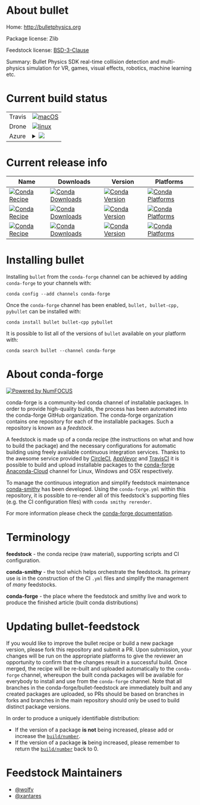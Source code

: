 About bullet
============

Home: http://bulletphysics.org

Package license: Zlib

Feedstock license: [BSD-3-Clause](https://github.com/conda-forge/bullet-feedstock/blob/master/LICENSE.txt)

Summary: Bullet Physics SDK real-time collision detection and multi-physics
simulation for VR, games, visual effects, robotics, machine learning
etc.


Current build status
====================


<table><tr>
    <td>Travis</td>
    <td>
      <a href="https://travis-ci.com/conda-forge/bullet-feedstock">
        <img alt="macOS" src="https://img.shields.io/travis/com/conda-forge/bullet-feedstock/master.svg?label=macOS">
      </a>
    </td>
  </tr><tr>
    <td>Drone</td>
    <td>
      <a href="https://cloud.drone.io/conda-forge/bullet-feedstock">
        <img alt="linux" src="https://img.shields.io/drone/build/conda-forge/bullet-feedstock/master.svg?label=Linux">
      </a>
    </td>
  </tr>
    
  <tr>
    <td>Azure</td>
    <td>
      <details>
        <summary>
          <a href="https://dev.azure.com/conda-forge/feedstock-builds/_build/latest?definitionId=2604&branchName=master">
            <img src="https://dev.azure.com/conda-forge/feedstock-builds/_apis/build/status/bullet-feedstock?branchName=master">
          </a>
        </summary>
        <table>
          <thead><tr><th>Variant</th><th>Status</th></tr></thead>
          <tbody><tr>
              <td>linux_64_numpy1.17python3.6.____cpython</td>
              <td>
                <a href="https://dev.azure.com/conda-forge/feedstock-builds/_build/latest?definitionId=2604&branchName=master">
                  <img src="https://dev.azure.com/conda-forge/feedstock-builds/_apis/build/status/bullet-feedstock?branchName=master&jobName=linux&configuration=linux_64_numpy1.17python3.6.____cpython" alt="variant">
                </a>
              </td>
            </tr><tr>
              <td>linux_64_numpy1.17python3.7.____cpython</td>
              <td>
                <a href="https://dev.azure.com/conda-forge/feedstock-builds/_build/latest?definitionId=2604&branchName=master">
                  <img src="https://dev.azure.com/conda-forge/feedstock-builds/_apis/build/status/bullet-feedstock?branchName=master&jobName=linux&configuration=linux_64_numpy1.17python3.7.____cpython" alt="variant">
                </a>
              </td>
            </tr><tr>
              <td>linux_64_numpy1.17python3.8.____cpython</td>
              <td>
                <a href="https://dev.azure.com/conda-forge/feedstock-builds/_build/latest?definitionId=2604&branchName=master">
                  <img src="https://dev.azure.com/conda-forge/feedstock-builds/_apis/build/status/bullet-feedstock?branchName=master&jobName=linux&configuration=linux_64_numpy1.17python3.8.____cpython" alt="variant">
                </a>
              </td>
            </tr><tr>
              <td>linux_64_numpy1.18python3.6.____73_pypy</td>
              <td>
                <a href="https://dev.azure.com/conda-forge/feedstock-builds/_build/latest?definitionId=2604&branchName=master">
                  <img src="https://dev.azure.com/conda-forge/feedstock-builds/_apis/build/status/bullet-feedstock?branchName=master&jobName=linux&configuration=linux_64_numpy1.18python3.6.____73_pypy" alt="variant">
                </a>
              </td>
            </tr><tr>
              <td>linux_64_numpy1.19python3.9.____cpython</td>
              <td>
                <a href="https://dev.azure.com/conda-forge/feedstock-builds/_build/latest?definitionId=2604&branchName=master">
                  <img src="https://dev.azure.com/conda-forge/feedstock-builds/_apis/build/status/bullet-feedstock?branchName=master&jobName=linux&configuration=linux_64_numpy1.19python3.9.____cpython" alt="variant">
                </a>
              </td>
            </tr><tr>
              <td>linux_aarch64_numpy1.17python3.6.____cpython</td>
              <td>
                <a href="https://dev.azure.com/conda-forge/feedstock-builds/_build/latest?definitionId=2604&branchName=master">
                  <img src="https://dev.azure.com/conda-forge/feedstock-builds/_apis/build/status/bullet-feedstock?branchName=master&jobName=linux&configuration=linux_aarch64_numpy1.17python3.6.____cpython" alt="variant">
                </a>
              </td>
            </tr><tr>
              <td>linux_aarch64_numpy1.17python3.7.____cpython</td>
              <td>
                <a href="https://dev.azure.com/conda-forge/feedstock-builds/_build/latest?definitionId=2604&branchName=master">
                  <img src="https://dev.azure.com/conda-forge/feedstock-builds/_apis/build/status/bullet-feedstock?branchName=master&jobName=linux&configuration=linux_aarch64_numpy1.17python3.7.____cpython" alt="variant">
                </a>
              </td>
            </tr><tr>
              <td>linux_aarch64_numpy1.17python3.8.____cpython</td>
              <td>
                <a href="https://dev.azure.com/conda-forge/feedstock-builds/_build/latest?definitionId=2604&branchName=master">
                  <img src="https://dev.azure.com/conda-forge/feedstock-builds/_apis/build/status/bullet-feedstock?branchName=master&jobName=linux&configuration=linux_aarch64_numpy1.17python3.8.____cpython" alt="variant">
                </a>
              </td>
            </tr><tr>
              <td>linux_aarch64_numpy1.18python3.6.____73_pypy</td>
              <td>
                <a href="https://dev.azure.com/conda-forge/feedstock-builds/_build/latest?definitionId=2604&branchName=master">
                  <img src="https://dev.azure.com/conda-forge/feedstock-builds/_apis/build/status/bullet-feedstock?branchName=master&jobName=linux&configuration=linux_aarch64_numpy1.18python3.6.____73_pypy" alt="variant">
                </a>
              </td>
            </tr><tr>
              <td>linux_aarch64_numpy1.19python3.9.____cpython</td>
              <td>
                <a href="https://dev.azure.com/conda-forge/feedstock-builds/_build/latest?definitionId=2604&branchName=master">
                  <img src="https://dev.azure.com/conda-forge/feedstock-builds/_apis/build/status/bullet-feedstock?branchName=master&jobName=linux&configuration=linux_aarch64_numpy1.19python3.9.____cpython" alt="variant">
                </a>
              </td>
            </tr><tr>
              <td>linux_ppc64le_numpy1.17python3.6.____cpython</td>
              <td>
                <a href="https://dev.azure.com/conda-forge/feedstock-builds/_build/latest?definitionId=2604&branchName=master">
                  <img src="https://dev.azure.com/conda-forge/feedstock-builds/_apis/build/status/bullet-feedstock?branchName=master&jobName=linux&configuration=linux_ppc64le_numpy1.17python3.6.____cpython" alt="variant">
                </a>
              </td>
            </tr><tr>
              <td>linux_ppc64le_numpy1.17python3.7.____cpython</td>
              <td>
                <a href="https://dev.azure.com/conda-forge/feedstock-builds/_build/latest?definitionId=2604&branchName=master">
                  <img src="https://dev.azure.com/conda-forge/feedstock-builds/_apis/build/status/bullet-feedstock?branchName=master&jobName=linux&configuration=linux_ppc64le_numpy1.17python3.7.____cpython" alt="variant">
                </a>
              </td>
            </tr><tr>
              <td>linux_ppc64le_numpy1.17python3.8.____cpython</td>
              <td>
                <a href="https://dev.azure.com/conda-forge/feedstock-builds/_build/latest?definitionId=2604&branchName=master">
                  <img src="https://dev.azure.com/conda-forge/feedstock-builds/_apis/build/status/bullet-feedstock?branchName=master&jobName=linux&configuration=linux_ppc64le_numpy1.17python3.8.____cpython" alt="variant">
                </a>
              </td>
            </tr><tr>
              <td>linux_ppc64le_numpy1.18python3.6.____73_pypy</td>
              <td>
                <a href="https://dev.azure.com/conda-forge/feedstock-builds/_build/latest?definitionId=2604&branchName=master">
                  <img src="https://dev.azure.com/conda-forge/feedstock-builds/_apis/build/status/bullet-feedstock?branchName=master&jobName=linux&configuration=linux_ppc64le_numpy1.18python3.6.____73_pypy" alt="variant">
                </a>
              </td>
            </tr><tr>
              <td>linux_ppc64le_numpy1.19python3.9.____cpython</td>
              <td>
                <a href="https://dev.azure.com/conda-forge/feedstock-builds/_build/latest?definitionId=2604&branchName=master">
                  <img src="https://dev.azure.com/conda-forge/feedstock-builds/_apis/build/status/bullet-feedstock?branchName=master&jobName=linux&configuration=linux_ppc64le_numpy1.19python3.9.____cpython" alt="variant">
                </a>
              </td>
            </tr><tr>
              <td>osx_64_numpy1.17python3.6.____cpython</td>
              <td>
                <a href="https://dev.azure.com/conda-forge/feedstock-builds/_build/latest?definitionId=2604&branchName=master">
                  <img src="https://dev.azure.com/conda-forge/feedstock-builds/_apis/build/status/bullet-feedstock?branchName=master&jobName=osx&configuration=osx_64_numpy1.17python3.6.____cpython" alt="variant">
                </a>
              </td>
            </tr><tr>
              <td>osx_64_numpy1.17python3.7.____cpython</td>
              <td>
                <a href="https://dev.azure.com/conda-forge/feedstock-builds/_build/latest?definitionId=2604&branchName=master">
                  <img src="https://dev.azure.com/conda-forge/feedstock-builds/_apis/build/status/bullet-feedstock?branchName=master&jobName=osx&configuration=osx_64_numpy1.17python3.7.____cpython" alt="variant">
                </a>
              </td>
            </tr><tr>
              <td>osx_64_numpy1.17python3.8.____cpython</td>
              <td>
                <a href="https://dev.azure.com/conda-forge/feedstock-builds/_build/latest?definitionId=2604&branchName=master">
                  <img src="https://dev.azure.com/conda-forge/feedstock-builds/_apis/build/status/bullet-feedstock?branchName=master&jobName=osx&configuration=osx_64_numpy1.17python3.8.____cpython" alt="variant">
                </a>
              </td>
            </tr><tr>
              <td>osx_64_numpy1.18python3.6.____73_pypy</td>
              <td>
                <a href="https://dev.azure.com/conda-forge/feedstock-builds/_build/latest?definitionId=2604&branchName=master">
                  <img src="https://dev.azure.com/conda-forge/feedstock-builds/_apis/build/status/bullet-feedstock?branchName=master&jobName=osx&configuration=osx_64_numpy1.18python3.6.____73_pypy" alt="variant">
                </a>
              </td>
            </tr><tr>
              <td>osx_64_numpy1.19python3.9.____cpython</td>
              <td>
                <a href="https://dev.azure.com/conda-forge/feedstock-builds/_build/latest?definitionId=2604&branchName=master">
                  <img src="https://dev.azure.com/conda-forge/feedstock-builds/_apis/build/status/bullet-feedstock?branchName=master&jobName=osx&configuration=osx_64_numpy1.19python3.9.____cpython" alt="variant">
                </a>
              </td>
            </tr><tr>
              <td>win_64_numpy1.17python3.6.____cpython</td>
              <td>
                <a href="https://dev.azure.com/conda-forge/feedstock-builds/_build/latest?definitionId=2604&branchName=master">
                  <img src="https://dev.azure.com/conda-forge/feedstock-builds/_apis/build/status/bullet-feedstock?branchName=master&jobName=win&configuration=win_64_numpy1.17python3.6.____cpython" alt="variant">
                </a>
              </td>
            </tr><tr>
              <td>win_64_numpy1.17python3.7.____cpython</td>
              <td>
                <a href="https://dev.azure.com/conda-forge/feedstock-builds/_build/latest?definitionId=2604&branchName=master">
                  <img src="https://dev.azure.com/conda-forge/feedstock-builds/_apis/build/status/bullet-feedstock?branchName=master&jobName=win&configuration=win_64_numpy1.17python3.7.____cpython" alt="variant">
                </a>
              </td>
            </tr><tr>
              <td>win_64_numpy1.17python3.8.____cpython</td>
              <td>
                <a href="https://dev.azure.com/conda-forge/feedstock-builds/_build/latest?definitionId=2604&branchName=master">
                  <img src="https://dev.azure.com/conda-forge/feedstock-builds/_apis/build/status/bullet-feedstock?branchName=master&jobName=win&configuration=win_64_numpy1.17python3.8.____cpython" alt="variant">
                </a>
              </td>
            </tr><tr>
              <td>win_64_numpy1.19python3.9.____cpython</td>
              <td>
                <a href="https://dev.azure.com/conda-forge/feedstock-builds/_build/latest?definitionId=2604&branchName=master">
                  <img src="https://dev.azure.com/conda-forge/feedstock-builds/_apis/build/status/bullet-feedstock?branchName=master&jobName=win&configuration=win_64_numpy1.19python3.9.____cpython" alt="variant">
                </a>
              </td>
            </tr>
          </tbody>
        </table>
      </details>
    </td>
  </tr>
</table>

Current release info
====================

| Name | Downloads | Version | Platforms |
| --- | --- | --- | --- |
| [![Conda Recipe](https://img.shields.io/badge/recipe-bullet-green.svg)](https://anaconda.org/conda-forge/bullet) | [![Conda Downloads](https://img.shields.io/conda/dn/conda-forge/bullet.svg)](https://anaconda.org/conda-forge/bullet) | [![Conda Version](https://img.shields.io/conda/vn/conda-forge/bullet.svg)](https://anaconda.org/conda-forge/bullet) | [![Conda Platforms](https://img.shields.io/conda/pn/conda-forge/bullet.svg)](https://anaconda.org/conda-forge/bullet) |
| [![Conda Recipe](https://img.shields.io/badge/recipe-bullet--cpp-green.svg)](https://anaconda.org/conda-forge/bullet-cpp) | [![Conda Downloads](https://img.shields.io/conda/dn/conda-forge/bullet-cpp.svg)](https://anaconda.org/conda-forge/bullet-cpp) | [![Conda Version](https://img.shields.io/conda/vn/conda-forge/bullet-cpp.svg)](https://anaconda.org/conda-forge/bullet-cpp) | [![Conda Platforms](https://img.shields.io/conda/pn/conda-forge/bullet-cpp.svg)](https://anaconda.org/conda-forge/bullet-cpp) |
| [![Conda Recipe](https://img.shields.io/badge/recipe-pybullet-green.svg)](https://anaconda.org/conda-forge/pybullet) | [![Conda Downloads](https://img.shields.io/conda/dn/conda-forge/pybullet.svg)](https://anaconda.org/conda-forge/pybullet) | [![Conda Version](https://img.shields.io/conda/vn/conda-forge/pybullet.svg)](https://anaconda.org/conda-forge/pybullet) | [![Conda Platforms](https://img.shields.io/conda/pn/conda-forge/pybullet.svg)](https://anaconda.org/conda-forge/pybullet) |

Installing bullet
=================

Installing `bullet` from the `conda-forge` channel can be achieved by adding `conda-forge` to your channels with:

```
conda config --add channels conda-forge
```

Once the `conda-forge` channel has been enabled, `bullet, bullet-cpp, pybullet` can be installed with:

```
conda install bullet bullet-cpp pybullet
```

It is possible to list all of the versions of `bullet` available on your platform with:

```
conda search bullet --channel conda-forge
```


About conda-forge
=================

[![Powered by NumFOCUS](https://img.shields.io/badge/powered%20by-NumFOCUS-orange.svg?style=flat&colorA=E1523D&colorB=007D8A)](http://numfocus.org)

conda-forge is a community-led conda channel of installable packages.
In order to provide high-quality builds, the process has been automated into the
conda-forge GitHub organization. The conda-forge organization contains one repository
for each of the installable packages. Such a repository is known as a *feedstock*.

A feedstock is made up of a conda recipe (the instructions on what and how to build
the package) and the necessary configurations for automatic building using freely
available continuous integration services. Thanks to the awesome service provided by
[CircleCI](https://circleci.com/), [AppVeyor](https://www.appveyor.com/)
and [TravisCI](https://travis-ci.com/) it is possible to build and upload installable
packages to the [conda-forge](https://anaconda.org/conda-forge)
[Anaconda-Cloud](https://anaconda.org/) channel for Linux, Windows and OSX respectively.

To manage the continuous integration and simplify feedstock maintenance
[conda-smithy](https://github.com/conda-forge/conda-smithy) has been developed.
Using the ``conda-forge.yml`` within this repository, it is possible to re-render all of
this feedstock's supporting files (e.g. the CI configuration files) with ``conda smithy rerender``.

For more information please check the [conda-forge documentation](https://conda-forge.org/docs/).

Terminology
===========

**feedstock** - the conda recipe (raw material), supporting scripts and CI configuration.

**conda-smithy** - the tool which helps orchestrate the feedstock.
                   Its primary use is in the construction of the CI ``.yml`` files
                   and simplify the management of *many* feedstocks.

**conda-forge** - the place where the feedstock and smithy live and work to
                  produce the finished article (built conda distributions)


Updating bullet-feedstock
=========================

If you would like to improve the bullet recipe or build a new
package version, please fork this repository and submit a PR. Upon submission,
your changes will be run on the appropriate platforms to give the reviewer an
opportunity to confirm that the changes result in a successful build. Once
merged, the recipe will be re-built and uploaded automatically to the
`conda-forge` channel, whereupon the built conda packages will be available for
everybody to install and use from the `conda-forge` channel.
Note that all branches in the conda-forge/bullet-feedstock are
immediately built and any created packages are uploaded, so PRs should be based
on branches in forks and branches in the main repository should only be used to
build distinct package versions.

In order to produce a uniquely identifiable distribution:
 * If the version of a package **is not** being increased, please add or increase
   the [``build/number``](https://docs.conda.io/projects/conda-build/en/latest/resources/define-metadata.html#build-number-and-string).
 * If the version of a package **is** being increased, please remember to return
   the [``build/number``](https://docs.conda.io/projects/conda-build/en/latest/resources/define-metadata.html#build-number-and-string)
   back to 0.

Feedstock Maintainers
=====================

* [@wolfv](https://github.com/wolfv/)
* [@xantares](https://github.com/xantares/)

